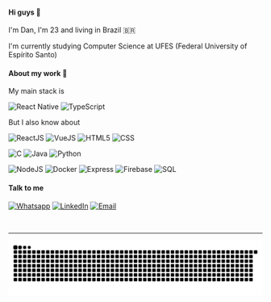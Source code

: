 #### Hi guys 👋

I'm Dan, I'm 23 and living in Brazil 🇧🇷

I'm currently studying Computer Science at UFES (Federal University of Espírito Santo)

#### About my work 🚀 

My main stack is

![React Native](https://img.shields.io/badge/-React_Native-333333?style=flat&logo=react)
![TypeScript](https://img.shields.io/badge/TypeScript-333333?style=flat&logo=TypeScript)

But I also know about

![ReactJS](https://img.shields.io/badge/-ReactJS-333333?style=flat&logo=React)
![VueJS](https://img.shields.io/badge/-VueJS-333333?style=flat&logo=Vue.JS)
![HTML5](https://img.shields.io/badge/-HTML5-333333?style=flat&logo=HTML5)
![CSS](https://img.shields.io/badge/-CSS-333333?style=flat&logo=CSS3&logoColor=1572B6)

![C](https://img.shields.io/badge/C-333333?style=flat&logo=C)
![Java](https://img.shields.io/badge/Java-333333?style=flat&logo=openjdk)
![Python](https://img.shields.io/badge/Python-333333?style=flat&logo=Python)

![NodeJS](https://img.shields.io/badge/NodeJS-333333?style=flat&logo=Node.js)
![Docker](https://img.shields.io/badge/Docker-333333?style=flat&logo=Docker)
![Express](https://img.shields.io/badge/Express-333333?style=flat&logo=Express)
![Firebase](https://img.shields.io/badge/Firebase-333333?style=flat&logo=Firebase)
![SQL](https://img.shields.io/badge/SQL-333333?style=flat&logo=postgresql)

#### Talk to me

[![Whatsapp](https://cdn2.iconfinder.com/data/icons/social-media-applications/64/social_media_applications_23-whatsapp-32.png)](https://wa.me/55028999728865) 
[![LinkedIn](https://cdn1.iconfinder.com/data/icons/logotypes/32/square-linkedin-32.png)](https://www.linkedin.com/in/danilo-js/) [![Email](https://user-images.githubusercontent.com/49252358/195991807-1efd40fa-111e-490e-bb06-d145ac1f3007.png)](mailto:danilojldeo@hotmail.com)

<!---
<div>
<img height='180em' src="https://github-readme-stats.vercel.app/api?username=Danilo-Js&show_icons=true&theme=dracula&include_all_commits=true&count_private=true" />
<img height="180em" src="https://github-readme-stats.vercel.app/api/top-langs/?username=Danilo-Js&layout=compact&langs_count=7&theme=dracula"/>
</div>
-->

</br>

---
![Snake animation](https://github.com/Danilo-Js/Danilo-Js/blob/output/github-contribution-grid-snake.svg)

